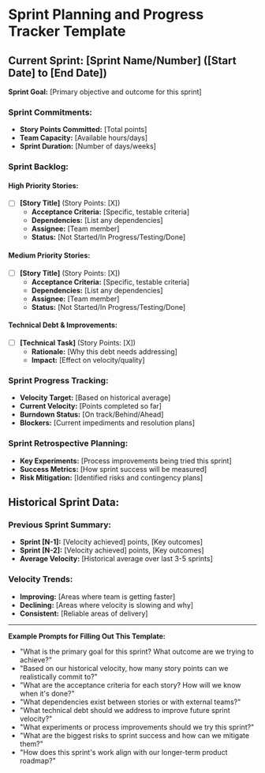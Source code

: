 # Sprint Planning and Progress Tracker Template

## Current Sprint: [Sprint Name/Number] ([Start Date] to [End Date])
**Sprint Goal:** [Primary objective and outcome for this sprint]

### Sprint Commitments:
- **Story Points Committed:** [Total points]
- **Team Capacity:** [Available hours/days]
- **Sprint Duration:** [Number of days/weeks]

### Sprint Backlog:
#### High Priority Stories:
- [ ] **[Story Title]** (Story Points: [X])
  - **Acceptance Criteria:** [Specific, testable criteria]
  - **Dependencies:** [List any dependencies]
  - **Assignee:** [Team member]
  - **Status:** [Not Started/In Progress/Testing/Done]

#### Medium Priority Stories:
- [ ] **[Story Title]** (Story Points: [X])
  - **Acceptance Criteria:** [Specific, testable criteria]
  - **Dependencies:** [List any dependencies]
  - **Assignee:** [Team member]
  - **Status:** [Not Started/In Progress/Testing/Done]

#### Technical Debt & Improvements:
- [ ] **[Technical Task]** (Story Points: [X])
  - **Rationale:** [Why this debt needs addressing]
  - **Impact:** [Effect on velocity/quality]

### Sprint Progress Tracking:
- **Velocity Target:** [Based on historical average]
- **Current Velocity:** [Points completed so far]
- **Burndown Status:** [On track/Behind/Ahead]
- **Blockers:** [Current impediments and resolution plans]

### Sprint Retrospective Planning:
- **Key Experiments:** [Process improvements being tried this sprint]
- **Success Metrics:** [How sprint success will be measured]
- **Risk Mitigation:** [Identified risks and contingency plans]

## Historical Sprint Data:
### Previous Sprint Summary:
- **Sprint [N-1]:** [Velocity achieved] points, [Key outcomes]
- **Sprint [N-2]:** [Velocity achieved] points, [Key outcomes]
- **Average Velocity:** [Historical average over last 3-5 sprints]

### Velocity Trends:
- **Improving:** [Areas where team is getting faster]
- **Declining:** [Areas where velocity is slowing and why]
- **Consistent:** [Reliable areas of delivery]

---

**Example Prompts for Filling Out This Template:**

*   "What is the primary goal for this sprint? What outcome are we trying to achieve?"
*   "Based on our historical velocity, how many story points can we realistically commit to?"
*   "What are the acceptance criteria for each story? How will we know when it's done?"
*   "What dependencies exist between stories or with external teams?"
*   "What technical debt should we address to improve future sprint velocity?"
*   "What experiments or process improvements should we try this sprint?"
*   "What are the biggest risks to sprint success and how can we mitigate them?"
*   "How does this sprint's work align with our longer-term product roadmap?"